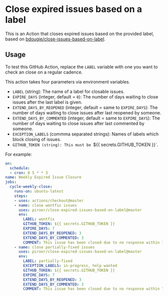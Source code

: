 # Close expired issues based on a label
This is an Action that closes expired issues based on the provided label, based on [bdougie/close-issues-based-on-label](https://github.com/bdougie/close-issues-based-on-label).

## Usage

To test this GitHub Action, replace the `LABEL` variable with one you want to check an close on a regular cadence.

This action takes four parameters via environment variables.

* `LABEL` (string): The name of a label for closable issues.
* `EXPIRE_DAYS` (integer, default = `0`): The number of days waiting to close issues after the last label is given.
* `EXTEND_DAYS_BY_REOPENED` (integer, default = same to `EXPIRE_DAYS`): The number of days waiting to close issues after last reopened by someone.
* `EXTEND_DAYS_BY_COMMENTED` (integer, default = same to `EXPIRE_DAYS`): The number of days waiting to close issues after last commented by someone.
* `EXCEPTION_LABELS` (commma separated strings): Names of labels which block closing of issues.
* `GITHUB_TOKEN (string): This must be `${{ secrets.GITHUB_TOKEN }}`.

For example:

```yml
on:
  schedule:
  - cron: 0 5 * * 3 
name: Weekly Expired Issue Closure
jobs:
  cycle-weekly-close:
    runs-on: ubuntu-latest
    steps:
    - uses: actions/checkout@master
    - name: close wontfix issues
      uses: piroor/close-expired-issues-based-on-label@master
      env:
        LABEL: wontfix
        GITHUB_TOKEN: ${{ secrets.GITHUB_TOKEN }}
        EXPIRE_DAYS: 7
        EXTEND_DAYS_BY_REOPENED: 3
        EXTEND_DAYS_BY_COMMENTED: 3
        COMMENT: This issue has been closed due to no response within 7 days after labeled as "wontfix", 3 days after last reopened, or 3 days after last commented.
    - name: close partially-fixed issues
      uses: piroor/close-expired-issues-based-on-label@master
      env:
        LABEL: partially-fixed
        EXCEPTION_LABELS: in-progress, help wanted
        GITHUB_TOKEN: ${{ secrets.GITHUB_TOKEN }}
        EXPIRE_DAYS: 7
        EXTEND_DAYS_BY_REOPENED: 3
        EXTEND_DAYS_BY_COMMENTED: 3
        COMMENT: This issue has been closed due to no response within 7 days after labeled as "partially-fixed", 3 days after last reopened, or 3 days after last commented.
```
